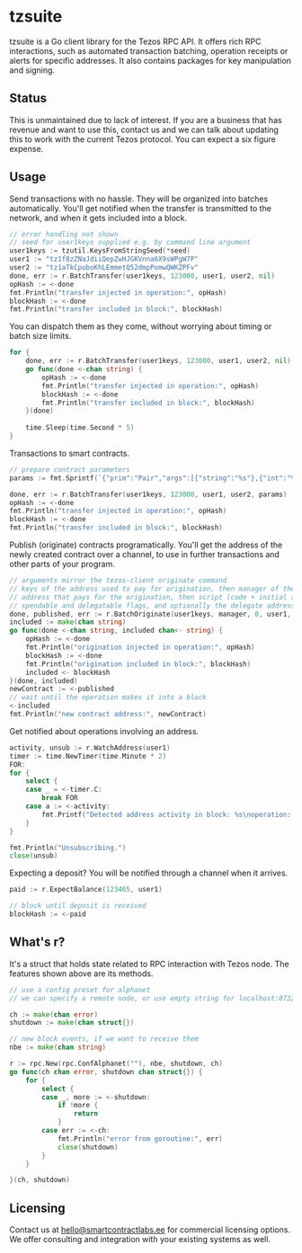 # tzsuite

tzsuite is a Go client library for the Tezos RPC API. It offers rich RPC interactions, such as automated transaction batching, operation receipts or alerts for specific addresses. It also contains packages for key manipulation and signing.

## Status

This is unmaintained due to lack of interest. If you are a business that has revenue and want to use this, contact us and we can talk about updating this to work with the current Tezos protocol. You can expect a six figure expense.

## Usage
Send transactions with no hassle. They will be organized into batches automatically. You'll get notified when the transfer is transmitted to the network, and when it gets included into a block.
```go
// error handling not shown
// seed for user1keys supplied e.g. by command line argument
user1keys := tzutil.KeysFromStringSeed(*seed)
user1 := "tz1f8zZNaJdiiQepZwHJGKVnna6X9sWPgW7P"
user2 := "tz1aTkCpuboKhLEmmetQ52dmpPomwQWKZPFv"
done, err := r.BatchTransfer(user1keys, 123000, user1, user2, nil)
opHash := <-done
fmt.Println("transfer injected in operation:", opHash)
blockHash := <-done
fmt.Println("transfer included in block:", blockHash)
```

You can dispatch them as they come, without worrying about timing or batch size limits.
```go
for {
    done, err := r.BatchTransfer(user1keys, 123000, user1, user2, nil)
    go func(done <-chan string) {
        opHash := <-done
        fmt.Println("transfer injected in operation:", opHash)
        blockHash := <-done
        fmt.Println("transfer included in block:", blockHash)
    }(done)
    
    time.Sleep(time.Second * 5)
}
```

Transactions to smart contracts.
```go
// prepare contract parameters
params := fmt.Sprintf(`{"prim":"Pair","args":[{"string":"%s"},{"int":"%d"}]}`, "tz1Ph8mdwaRp71XvixaExcNKtPvQshe5BwcR", 123456)

done, err := r.BatchTransfer(user1keys, 123000, user1, user2, params)
opHash := <-done
fmt.Println("transfer injected in operation:", opHash)
blockHash := <-done
fmt.Println("transfer included in block:", blockHash)
```

Publish (originate) contracts programatically. You'll get the address of the newly created contract over a channel, to use in further transactions and other parts of your program.
```go
// arguments mirror the tezos-client originate command
// keys of the address used to pay for origination, then manager of the new contract, starting balance,
// address that pays for the origination, then script (code + initial storage) of the new contract,
// spendable and delegatable flags, and optionally the delegate address
done, published, err := r.BatchOriginate(user1keys, manager, 0, user1, json.RawMessage(myScript), false, false, "")
included := make(chan string)
go func(done <-chan string, included chan<- string) {
    opHash := <-done
    fmt.Println("origination injected in operation:", opHash)
    blockHash := <-done
    fmt.Println("origination included in block:", blockHash)
    included <- blockHash
}(done, included)
newContract := <-published
// wait until the operation makes it into a block
<-included
fmt.Println("new contract address:", newContract)
```

Get notified about operations involving an address.
```go
activity, unsub := r.WatchAddress(user1)
timer := time.NewTimer(time.Minute * 2)
FOR:
for {
    select {
    case _ = <-timer.C:
        break FOR
    case a := <-activity:
        fmt.Printf("Detected address activity in block: %s\noperation: %#v\n", a.BlockHash, a.Operation)
    }
}

fmt.Println("Unsubscribing.")
close(unsub)
```

Expecting a deposit? You will be notified through a channel when it arrives.
```go
paid := r.ExpectBalance(123465, user1)

// block until deposit is received
blockHash := <-paid
```

## What's r?

It's a struct that holds state related to RPC interaction with Tezos node.
The features shown above are its methods.

```go
// use a config preset for alphanet
// we can specify a remote node, or use empty string for localhost:8732

ch := make(chan error)
shutdown := make(chan struct{})

// new block events, if we want to receive them
nbe := make(chan string)

r := rpc.New(rpc.ConfAlphanet(""), nbe, shutdown, ch)
go func(ch chan error, shutdown chan struct{}) {
    for {
        select {
        case _, more := <-shutdown:
            if !more {
                return
            }
        case err := <-ch:
            fmt.Println("error from goroutine:", err)
            close(shutdown)
        }
    }

}(ch, shutdown)
```

## Licensing

Contact us at hello@smartcontractlabs.ee for commercial licensing options. We offer consulting and integration with your existing systems as well.
